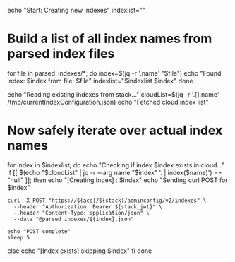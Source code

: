 echo "Start: Creating new indexes"
indexlist=""

# Build a list of all index names from parsed index files
for file in parsed_indexes/*; do
  index=$(jq -r '.name' "$file")
  echo "Found index: $index from file: $file"
  indexlist="$indexlist $index"
done

echo "Reading existing indexes from stack..."
cloudList=$(jq -r '.[].name' /tmp/currentIndexConfiguration.json)
echo "Fetched cloud index list"

# Now safely iterate over actual index names
for index in $indexlist; do
  echo "Checking if index $index exists in cloud..."
  if [[ $(echo "$cloudList" | jq -r --arg name "$index" '. | index($name)') == "null" ]]; then
    echo "[Creating Index] : $index"
    echo "Sending curl POST for $index"

    curl -X POST "https://${acs}/${stack}/adminconfig/v2/indexes" \
      --header "Authorization: Bearer ${stack_jwt}" \
      --header "Content-Type: application/json" \
      --data "@parsed_indexes/${index}.json"

    echo "POST complete"
    sleep 5
  else
    echo "[Index exists] skipping $index"
  fi
done